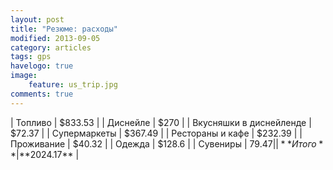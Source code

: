 ```yaml
---
layout: post
title: "Резюме: расходы"
modified: 2013-09-05
category: articles
tags: gps
havelogo: true
image:
    feature: us_trip.jpg
comments: true
---
```


| Топливо                   | $833.53 |
| Диснейле                  | $270    |
| Вкусняшки в диснейленде	| $72.37  |
| Супермаркеты				| $367.49 |
| Рестораны и кафе	 		| $232.39 |
| Проживание				| $40.32  |
| Одежда				    | $128.6  |
| Сувениры					| $79.47  |
| **Итого**					| **$2024.17** |
